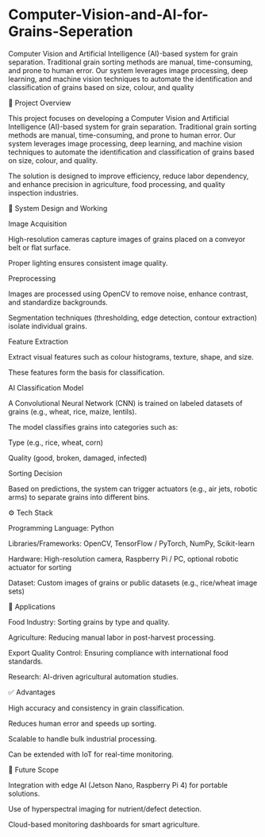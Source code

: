 # Computer-Vision-and-AI-for-Grains-Seperation
Computer Vision and Artificial Intelligence (AI)-based system for grain separation. Traditional grain sorting methods are manual, time-consuming, and prone to human error. Our system leverages image processing, deep learning, and machine vision techniques to automate the identification and classification of grains based on size, colour, and quality

📌 Project Overview

This project focuses on developing a Computer Vision and Artificial Intelligence (AI)-based system for grain separation. Traditional grain sorting methods are manual, time-consuming, and prone to human error. Our system leverages image processing, deep learning, and machine vision techniques to automate the identification and classification of grains based on size, colour, and quality.

The solution is designed to improve efficiency, reduce labor dependency, and enhance precision in agriculture, food processing, and quality inspection industries.

🧠 System Design and Working

Image Acquisition

High-resolution cameras capture images of grains placed on a conveyor belt or flat surface.

Proper lighting ensures consistent image quality.

Preprocessing

Images are processed using OpenCV to remove noise, enhance contrast, and standardize backgrounds.

Segmentation techniques (thresholding, edge detection, contour extraction) isolate individual grains.

Feature Extraction

Extract visual features such as colour histograms, texture, shape, and size.

These features form the basis for classification.

AI Classification Model

A Convolutional Neural Network (CNN) is trained on labeled datasets of grains (e.g., wheat, rice, maize, lentils).

The model classifies grains into categories such as:

Type (e.g., rice, wheat, corn)

Quality (good, broken, damaged, infected)

Sorting Decision

Based on predictions, the system can trigger actuators (e.g., air jets, robotic arms) to separate grains into different bins.

⚙️ Tech Stack

Programming Language: Python

Libraries/Frameworks: OpenCV, TensorFlow / PyTorch, NumPy, Scikit-learn

Hardware: High-resolution camera, Raspberry Pi / PC, optional robotic actuator for sorting

Dataset: Custom images of grains or public datasets (e.g., rice/wheat image sets)

🚀 Applications

Food Industry: Sorting grains by type and quality.

Agriculture: Reducing manual labor in post-harvest processing.

Export Quality Control: Ensuring compliance with international food standards.

Research: AI-driven agricultural automation studies.

✅ Advantages

High accuracy and consistency in grain classification.

Reduces human error and speeds up sorting.

Scalable to handle bulk industrial processing.

Can be extended with IoT for real-time monitoring.

🔮 Future Scope

Integration with edge AI (Jetson Nano, Raspberry Pi 4) for portable solutions.

Use of hyperspectral imaging for nutrient/defect detection.

Cloud-based monitoring dashboards for smart agriculture.
